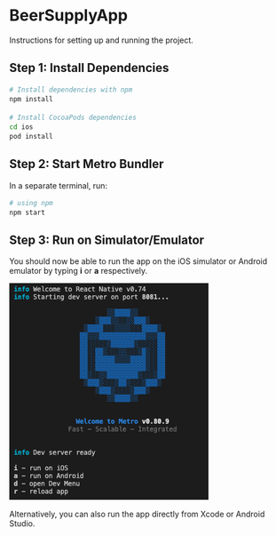 # BeerSupplyApp

Instructions for setting up and running the project.

## Step 1: Install Dependencies
```bash
# Install dependencies with npm
npm install

# Install CocoaPods dependencies
cd ios
pod install
```

## Step 2: Start  Metro Bundler
In a separate terminal, run:

```bash
# using npm
npm start
```

## Step 3: Run on Simulator/Emulator
You should now be able to run the app on the iOS simulator or Android emulator by typing **i** or **a** respectively.

![alt text](image.png)

Alternatively, you can also run the app directly from Xcode or Android Studio.